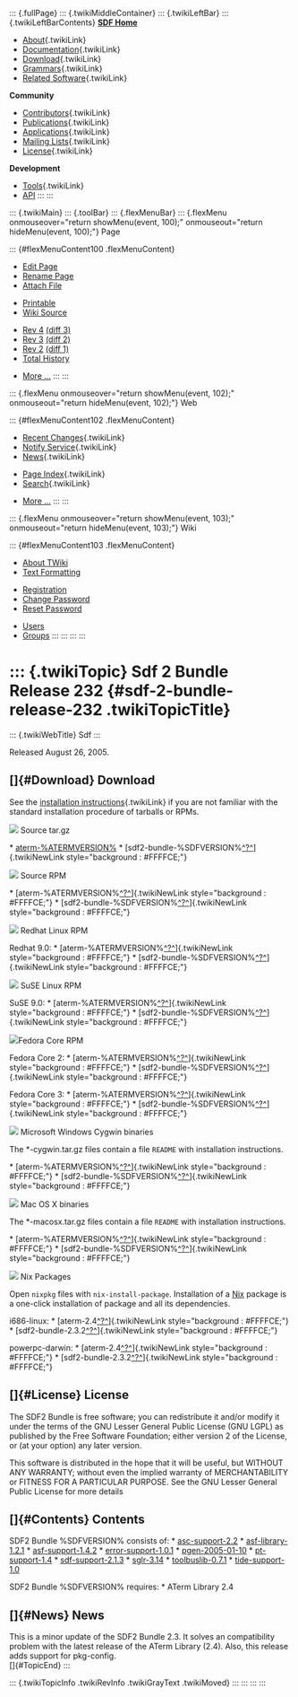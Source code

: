 ::: {.fullPage}
::: {.twikiMiddleContainer}
::: {.twikiLeftBar}
::: {.twikiLeftBarContents}
**[SDF Home](http://www.syntax-definition.org)**

-   [About](SdfLanguage){.twikiLink}
-   [Documentation](SdfDocumentation){.twikiLink}
-   [Download](SdfSoftware){.twikiLink}
-   [Grammars](SdfGrammars){.twikiLink}
-   [Related Software](SdfRelatedSoftware){.twikiLink}

**Community**

-   [Contributors](SdfDevelopment){.twikiLink}
-   [Publications](SdfPublications){.twikiLink}
-   [Applications](SdfApplications){.twikiLink}
-   [Mailing Lists](MailingList){.twikiLink}
-   [License](BSDLicense){.twikiLink}

**Development**

-   [Tools](DevelopmentTools){.twikiLink}
-   [API](http://homepages.cwi.nl/~daybuild/daily-docs)
:::
:::

::: {.twikiMain}
::: {.toolBar}
::: {.flexMenuBar}
::: {.flexMenu onmouseover="return showMenu(event, 100);" onmouseout="return hideMenu(event, 100);"}
Page

::: {#flexMenuContent100 .flexMenuContent}
-   [Edit
    Page](http://www.program-transformation.org/edit/Sdf/Sdf2BundleRelease232?t=1536826610)
-   [Rename
    Page](http://www.program-transformation.org/rename/Sdf/Sdf2BundleRelease232)
-   [Attach
    File](http://www.program-transformation.org/attach/Sdf/Sdf2BundleRelease232)

<!-- -->

-   [Printable](http://www.program-transformation.org/view/Sdf/Sdf2BundleRelease232?skin=print.pattern)
-   [Wiki
    Source](http://www.program-transformation.org/view/Sdf/Sdf2BundleRelease232?skin=text&raw=on&contenttype=text/plain)

<!-- -->

-   [Rev
    4](http://www.program-transformation.org/view/Sdf/Sdf2BundleRelease232?rev=1.4)
    [(diff 3)](http://www.program-transformation.org/rdiff/Sdf/Sdf2BundleRelease232?rev1=1.4&rev2=1.3)
-   [Rev
    3](http://www.program-transformation.org/view/Sdf/Sdf2BundleRelease232?rev=1.3)
    [(diff 2)](http://www.program-transformation.org/rdiff/Sdf/Sdf2BundleRelease232?rev1=1.3&rev2=1.2)
-   [Rev
    2](http://www.program-transformation.org/view/Sdf/Sdf2BundleRelease232?rev=1.2)
    [(diff 1)](http://www.program-transformation.org/rdiff/Sdf/Sdf2BundleRelease232?rev1=1.2&rev2=1.1)
-   [Total
    History](http://www.program-transformation.org/rdiff/Sdf/Sdf2BundleRelease232)

<!-- -->

-   [More
    \...](http://www.program-transformation.org/oops/Sdf/Sdf2BundleRelease232?template=oopsmore&param1=1.4&param2=1.4)
:::
:::

::: {.flexMenu onmouseover="return showMenu(event, 102);" onmouseout="return hideMenu(event, 102);"}
Web

::: {#flexMenuContent102 .flexMenuContent}
-   [Recent Changes](WebChanges){.twikiLink}
-   [Notify Service](WebNotify){.twikiLink}
-   [News](WebNews){.twikiLink}

<!-- -->

-   [Page Index](WebIndex){.twikiLink}
-   [Search](WebSearch){.twikiLink}

<!-- -->

-   [More
    \...](http://www.program-transformation.org/oops/Sdf/Sdf2BundleRelease232?template=oopsmore&param1=1.4&param2=1.4)
:::
:::

::: {.flexMenu onmouseover="return showMenu(event, 103);" onmouseout="return hideMenu(event, 103);"}
Wiki

::: {#flexMenuContent103 .flexMenuContent}
-   [About
    TWiki](http://www.program-transformation.org/view/TWiki/WebHome)
-   [Text
    Formatting](http://www.program-transformation.org/view/TWiki/TextFormattingRules)

<!-- -->

-   [Registration](http://www.program-transformation.org/view/TWiki/TWikiRegistration)
-   [Change
    Password](http://www.program-transformation.org/view/TWiki/ChangePassword)
-   [Reset
    Password](http://www.program-transformation.org/view/TWiki/ResetPassword)

<!-- -->

-   [Users](http://www.program-transformation.org/view/Main/TWikiUsers)
-   [Groups](http://www.program-transformation.org/view/Main/TWikiGroups)
:::
:::
:::
:::

::: {.twikiTopic}
Sdf 2 Bundle Release 232 {#sdf-2-bundle-release-232 .twikiTopicTitle}
========================

::: {.twikiWebTitle}
Sdf
:::

Released August 26, 2005.

[]{#Download} Download
----------------------

See the [installation
instructions](../Stratego/InstallationInstructions){.twikiLink} if you
are not familiar with the standard installation procedure of tarballs or
RPMs.

![](http://losser.st-lab.cs.uu.nl/~mbravenb/images/src-pkg.png) Source
tar.gz

\*
[aterm-%ATERMVERSION%](http://www.cwi.nl/projects/MetaEnv/aterm/aterm-%ATERMVERSION%.tar.gz)
\*
[sdf2-bundle-%SDFVERSION%[^?^](http://www.program-transformation.org/edit/Sdf/SDFPREFIXsdf2-bundle-SDFVERSIONtargz?topicparent=Sdf.Sdf2BundleRelease232)]{.twikiNewLink
style="background : #FFFFCE;"}

![](http://losser.st-lab.cs.uu.nl/~mbravenb/images/src-pkg.png) Source
RPM

\*
[aterm-%ATERMVERSION%[^?^](http://www.program-transformation.org/edit/Sdf/ATERMPREFIXsrc-rpmaterm-ATERMVERSION-1srcrpm?topicparent=Sdf.Sdf2BundleRelease232)]{.twikiNewLink
style="background : #FFFFCE;"} \*
[sdf2-bundle-%SDFVERSION%[^?^](http://www.program-transformation.org/edit/Sdf/SDFPREFIXsrc-rpmsdf2-bundle-SDFVERSION-SDFREVISIONsrcrpm?topicparent=Sdf.Sdf2BundleRelease232)]{.twikiNewLink
style="background : #FFFFCE;"}

![](http://losser.st-lab.cs.uu.nl/~mbravenb/images/redhat.png) Redhat
Linux RPM

Redhat 9.0: \*
[aterm-%ATERMVERSION%[^?^](http://www.program-transformation.org/edit/Sdf/ATERMPREFIXredhat-9aterm-ATERMVERSION-1i386rpm?topicparent=Sdf.Sdf2BundleRelease232)]{.twikiNewLink
style="background : #FFFFCE;"} \*
[sdf2-bundle-%SDFVERSION%[^?^](http://www.program-transformation.org/edit/Sdf/SDFPREFIXredhat-9sdf2-bundle-SDFVERSION-SDFREVISIONi386rpm?topicparent=Sdf.Sdf2BundleRelease232)]{.twikiNewLink
style="background : #FFFFCE;"}

![](http://losser.st-lab.cs.uu.nl/~mbravenb/images/suse.png) SuSE Linux
RPM

SuSE 9.0: \*
[aterm-%ATERMVERSION%[^?^](http://www.program-transformation.org/edit/Sdf/ATERMPREFIXsuse-9aterm-ATERMVERSION-1i586rpm?topicparent=Sdf.Sdf2BundleRelease232)]{.twikiNewLink
style="background : #FFFFCE;"} \*
[sdf2-bundle-%SDFVERSION%[^?^](http://www.program-transformation.org/edit/Sdf/SDFPREFIXsuse-9sdf2-bundle-SDFVERSION-SDFREVISIONi586rpm?topicparent=Sdf.Sdf2BundleRelease232)]{.twikiNewLink
style="background : #FFFFCE;"}

![](http://losser.st-lab.cs.uu.nl/~mbravenb/images/fedora.png)Fedora
Core RPM

Fedora Core 2: \*
[aterm-%ATERMVERSION%[^?^](http://www.program-transformation.org/edit/Sdf/ATERMPREFIXfedora-core-2aterm-ATERMVERSION-1i386rpm?topicparent=Sdf.Sdf2BundleRelease232)]{.twikiNewLink
style="background : #FFFFCE;"} \*
[sdf2-bundle-%SDFVERSION%[^?^](http://www.program-transformation.org/edit/Sdf/SDFPREFIXfedora-core-2sdf2-bundle-SDFVERSION-SDFREVISIONi386rpm?topicparent=Sdf.Sdf2BundleRelease232)]{.twikiNewLink
style="background : #FFFFCE;"}

Fedora Core 3: \*
[aterm-%ATERMVERSION%[^?^](http://www.program-transformation.org/edit/Sdf/ATERMPREFIXfedora-core-3aterm-ATERMVERSION-1i386rpm?topicparent=Sdf.Sdf2BundleRelease232)]{.twikiNewLink
style="background : #FFFFCE;"} \*
[sdf2-bundle-%SDFVERSION%[^?^](http://www.program-transformation.org/edit/Sdf/SDFPREFIXfedora-core-3sdf2-bundle-SDFVERSION-SDFREVISIONi386rpm?topicparent=Sdf.Sdf2BundleRelease232)]{.twikiNewLink
style="background : #FFFFCE;"}

![](http://losser.st-lab.cs.uu.nl/~mbravenb/images/win32.png) Microsoft
Windows Cygwin binaries

The \*-cygwin.tar.gz files contain a file `README` with installation
instructions.

\*
[aterm-%ATERMVERSION%[^?^](http://www.program-transformation.org/edit/Sdf/ATERMPREFIXcygwinaterm-ATERMVERSION-cygwintargz?topicparent=Sdf.Sdf2BundleRelease232)]{.twikiNewLink
style="background : #FFFFCE;"} \*
[sdf2-bundle-%SDFVERSION%[^?^](http://www.program-transformation.org/edit/Sdf/SDFPREFIXcygwinsdf2-bundle-SDFVERSION-cygwintargz?topicparent=Sdf.Sdf2BundleRelease232)]{.twikiNewLink
style="background : #FFFFCE;"}

![](http://losser.st-lab.cs.uu.nl/~mbravenb/images/macosx.gif) Mac OS X
binaries

The \*-macosx.tar.gz files contain a file `README` with installation
instructions.

\*
[aterm-%ATERMVERSION%[^?^](http://www.program-transformation.org/edit/Sdf/ATERMPREFIXmacosxaterm-ATERMVERSION-macosxtargz?topicparent=Sdf.Sdf2BundleRelease232)]{.twikiNewLink
style="background : #FFFFCE;"} \*
[sdf2-bundle-%SDFVERSION%[^?^](http://www.program-transformation.org/edit/Sdf/SDFPREFIXmacosxsdf2-bundle-SDFVERSION-macosxtargz?topicparent=Sdf.Sdf2BundleRelease232)]{.twikiNewLink
style="background : #FFFFCE;"}

![](http://losser.st-lab.cs.uu.nl/~mbravenb/images/package.png) Nix
Packages

Open `nixpkg` files with `nix-install-package`. Installation of a
[Nix](http://www.cs.uu.nl/wiki/Trace/Nix) package is a one-click
installation of package and all its dependencies.

i686-linux: \*
[aterm-2.4[^?^](http://www.program-transformation.org/edit/Sdf/DISTaterm-24pkgsaterm-24-i686-linuxnixpkg?topicparent=Sdf.Sdf2BundleRelease232)]{.twikiNewLink
style="background : #FFFFCE;"} \*
[sdf2-bundle-2.3.2[^?^](http://www.program-transformation.org/edit/Sdf/DISTsdf2-bundle-232pkgssdf2-bundle-232-i686-linuxnixpkg?topicparent=Sdf.Sdf2BundleRelease232)]{.twikiNewLink
style="background : #FFFFCE;"}

powerpc-darwin: \*
[aterm-2.4[^?^](http://www.program-transformation.org/edit/Sdf/DISTaterm-24pkgsaterm-24-powerpc-darwinnixpkg?topicparent=Sdf.Sdf2BundleRelease232)]{.twikiNewLink
style="background : #FFFFCE;"} \*
[sdf2-bundle-2.3.2[^?^](http://www.program-transformation.org/edit/Sdf/DISTsdf2-bundle-232pkgssdf2-bundle-232-powerpc-darwinnixpkg?topicparent=Sdf.Sdf2BundleRelease232)]{.twikiNewLink
style="background : #FFFFCE;"}

[]{#License} License
--------------------

The SDF2 Bundle is free software; you can redistribute it and/or modify
it under the terms of the GNU Lesser General Public License (GNU LGPL)
as published by the Free Software Foundation; either version 2 of the
License, or (at your option) any later version.

This software is distributed in the hope that it will be useful, but
WITHOUT ANY WARRANTY; without even the implied warranty of
MERCHANTABILITY or FITNESS FOR A PARTICULAR PURPOSE. See the GNU Lesser
General Public License for more details

[]{#Contents} Contents
----------------------

SDF2 Bundle %SDFVERSION% consists of: \*
[asc-support-2.2](http://www.cwi.nl/projects/MetaEnv/asc-support/asc-support-2.2.tar.gz)
\*
[asf-library-1.2.1](http://www.cwi.nl/projects/MetaEnv/asf-library/asf-library-1.2.1.tar.gz)
\*
[asf-support-1.4.2](http://www.cwi.nl/projects/MetaEnv/asf-support/asf-support-1.4.2.tar.gz)
\*
[error-support-1.0.1](http://www.cwi.nl/projects/MetaEnv/error-support/error-support-1.0.1.tar.gz)
\*
[pgen-2005-01-10](ftp://ftp.stratego-language.org/pub/stratego/sdf2/pgen-2005-01-10.tar.gz)
\*
[pt-support-1.4](http://www.cwi.nl/projects/MetaEnv/pt-support/pt-support-1.4.tar.gz)
\*
[sdf-support-2.1.3](http://www.cwi.nl/projects/MetaEnv/sdf-support/sdf-support-2.1.3.tar.gz)
\* [sglr-3.14](http://www.cwi.nl/projects/MetaEnv/sglr/sglr-3.14.tar.gz)
\*
[toolbuslib-0.7.1](http://www.cwi.nl/projects/MetaEnv/toolbuslib/toolbuslib-0.7.1.tar.gz)
\*
[tide-support-1.0](http://www.cwi.nl/projects/MetaEnv/tide-support/tide-support-1.0.tar.gz)

SDF2 Bundle %SDFVERSION% requires: \* ATerm Library 2.4

[]{#News} News
--------------

This is a minor update of the SDF2 Bundle 2.3. It solves an
compatibility problem with the latest release of the ATerm Library
(2.4). Also, this release adds support for pkg-config.\
[]{#TopicEnd}
:::

::: {.twikiTopicInfo .twikiRevInfo .twikiGrayText .twikiMoved}
:::
:::
:::
:::
